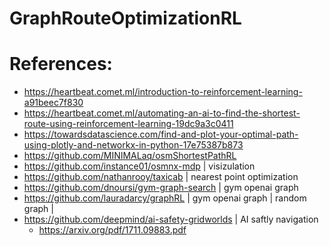 # GraphRouteOptimizationRL

# References:
+ https://heartbeat.comet.ml/introduction-to-reinforcement-learning-a91beec7f830
+ https://heartbeat.comet.ml/automating-an-ai-to-find-the-shortest-route-using-reinforcement-learning-19dc9a3c0411
+ https://towardsdatascience.com/find-and-plot-your-optimal-path-using-plotly-and-networkx-in-python-17e75387b873
+ https://github.com/MINIMALaq/osmShortestPathRL
+ https://github.com/instance01/osmnx-mdp | visizulation
+ https://github.com/nathanrooy/taxicab | nearest point optimization
+ https://github.com/dnoursi/gym-graph-search | gym openai graph
+ https://github.com/lauradarcy/graphRL  | gym openai graph | random graph | 
+ https://github.com/deepmind/ai-safety-gridworlds | AI saftly navigation 
  - https://arxiv.org/pdf/1711.09883.pdf